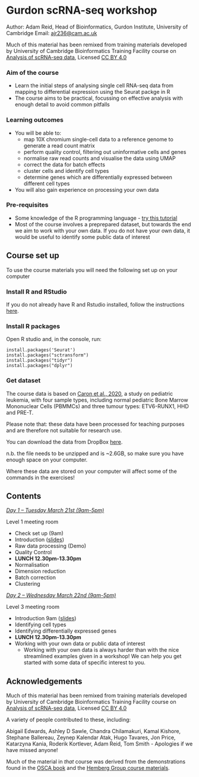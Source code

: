 # Gurdon scRNA-seq workshop

Author: Adam Reid, Head of Bioinformatics, Gurdon Institute, University of Cambridge
Email: ajr236@cam.ac.uk

Much of this material has been remixed from training materials developed by University of Cambridge Bioinformatics Training Facility course on [Analysis of scRNA-seq data](https://training.csx.cam.ac.uk/bioinformatics/course/bioinfo-scRNAseq), Licensed [CC BY 4.0](https://creativecommons.org/licenses/by/4.0/)

### Aim of the course

- Learn the initial steps of analysing single cell RNA-seq data from mapping to differential expression using the Seurat packge in R
- The course aims to be practical, focussing on effective analysis with enough detail to avoid common pitfalls 

### Learning outcomes
- You will be able to:
  - map 10X chromium single-cell data to a reference genome to generate a read count matrix
  - perform quality control, filtering out uninformative cells and genes
  - normalise raw read counts and visualise the data using UMAP
  - correct the data for batch effects
  - cluster cells and identify cell types
  - determine genes which are differentially expressed between different cell types
- You will also gain experience on processing your own data

### Pre-requisites
- Some knowledge of the R programming language - [try this tutorial](https://www.w3schools.com/r/r_intro.asp)
- Most of the course involves a preprepared dataset, but towards the end we aim to work with your own data. If you do not have your own data, it would be useful to identify some public data of interest

## Course set up

To use the course materials you will need the following set up on your computer

### Install R and RStudio

If you do not already have R and Rstudio installed, follow the instructions [here](https://posit.co/download/rstudio-desktop/).

### Install R packages

Open R studio and, in the console, run:

```
install.packages('Seurat')
install.packages("sctransform")
install.packages("tidyr")
install.packages("dplyr")
```

### Get dataset

The course data is based on [Caron et al., 2020](https://www.nature.com/articles/s41598-020-64929-x), a study on pediatric leukemia, with four sample types, including
normal pediatric Bone Marrow Mononuclear Cells (PBMMCs) and three tumour types: ETV6-RUNX1, HHD and PRE-T.

Please note that: these data have been processed for teaching purposes and are therefore not suitable for research use.

You can download the data from DropBox [here](https://www.dropbox.com/sh/s79ttds7px190xu/AAAjHzirFkfik1i08Gh26uU_a?dl=0).

n.b. the file needs to be unzipped and is ~2.6GB, so make sure you have enough space on your computer.

Where these data are stored on your computer will affect some of the commands in the exercises!

## Contents

*[Day 1 – Tuesday March 21st (9am-5pm)](101-seurat_part1.html)*

Level 1 meeting room

- Check set up (9am)
- Introduction ([slides](Gurdon_scrnaseq_Day1.pptx))
- Raw data processing (Demo)
- Quality Control
- **LUNCH 12.30pm-13.30pm**
- Normalisation
- Dimension reduction
- Batch correction
- Clustering

*[Day 2 – Wednesday March 22nd (9am-5pm)](101-seurat_part2.html)*

Level 3 meeting room

- Introduction 9am ([slides](Gurdon_scrnaseq_Day2.pptx))
- Identifying cell types
- Identifying differentially expressed genes
- **LUNCH 12.30pm-13.30pm**
- Working with your own data or public data of interest
  - Working with your own data is always harder than with the nice streamlined examples given in a workshop! We can help you get started with some data of specific interest to you.


## Acknowledgements

Much of this material has been remixed from training materials developed by University of Cambridge Bioinformatics Training Facility course on [Analysis of scRNA-seq data](https://training.csx.cam.ac.uk/bioinformatics/course/bioinfo-scRNAseq), Licensed [CC BY 4.0](https://creativecommons.org/licenses/by/4.0/)

A variety of people contributed to these, including:

Abigail Edwards, Ashley D Sawle, Chandra Chilamakuri, Kamal Kishore, Stephane Ballereau, Zeynep Kalendar Atak, Hugo Tavares, Jon Price, Katarzyna Kania, Roderik Kortlever, Adam Reid, Tom Smith - Apologies if we have missed anyone!

Much of the material in *that* course was derived from the demonstrations found in the [OSCA book](http://bioconductor.org/books/3.14/OSCA/) and the [Hemberg Group course materials](https://www.singlecellcourse.org/).

